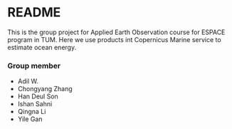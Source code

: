 # README #

This is the group project for Applied Earth Observation course for ESPACE program in TUM. Here we use products int Copernicus Marine service to estimate ocean energy.

### Group member ###

* Adil W.
* Chongyang Zhang
* Han Deul Son
* Ishan Sahni
* Qingna Li
* Yile Gan
